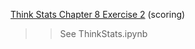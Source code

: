 [Think Stats Chapter 8 Exercise 2](http://greenteapress.com/thinkstats2/html/thinkstats2009.html#toc77) (scoring)

>> See ThinkStats.ipynb
